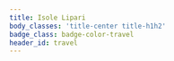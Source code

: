```yaml
---
title: Isole Lipari
body_classes: 'title-center title-h1h2'
badge_class: badge-color-travel
header_id: travel
---
```


